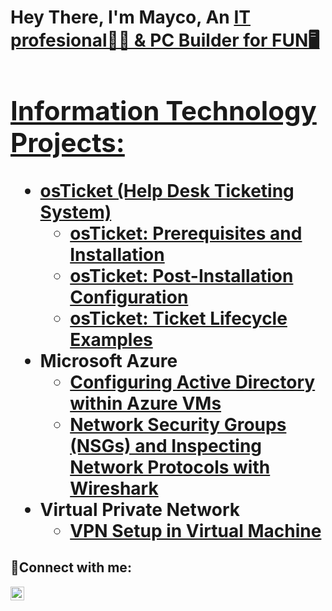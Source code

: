 <h1> Hey There, I'm Mayco, An <a href="[https://www.linkedin.com/in/mayco-p-299226169/]">IT profesional👨‍💻 & PC Builder for FUN🖥️


<h2>  Information Technology Projects:</h2>

- <b> osTicket (Help Desk Ticketing System) </b>
  - [osTicket: Prerequisites and Installation](https://github.com/Mx-PF/osticket-prereqs)
  - [osTicket: Post-Installation Configuration](https://github.com/Mx-PF/post-install-config)
  - [osTicket: Ticket Lifecycle Examples](https://github.com/Mx-PF/ticket-lifecycle)
- <b>Microsoft Azure</b>
  - [Configuring Active Directory within Azure VMs](https://github.com/Mx-PF/configure-ad)
  - [Network Security Groups (NSGs) and Inspecting Network Protocols with Wireshark](https://github.com/Mx-PF/azure-network-protocols)
- <b>Virtual Private Network</b>
  - [VPN Setup in Virtual Machine ](https://github.com/Mx-PF/VPN-setup)

<h2>📲Connect with me:</h2>

[<img align="left" alt="Mike | LinkedIn" width="22px" src="https://cdn.jsdelivr.net/npm/simple-icons@v3/icons/linkedin.svg" />][Linkedin]

[Linkedin]:https://www.linkedin.com/in/mayco-p-299226169/ 
